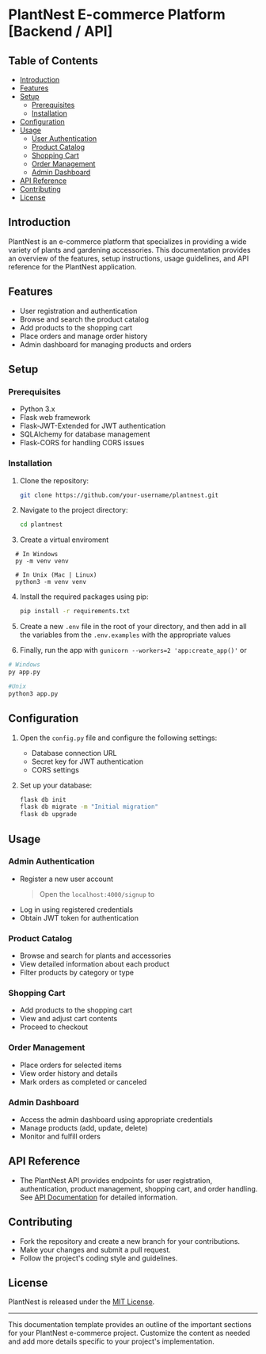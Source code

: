 # PlantNest E-commerce Platform [Backend / API]

## Table of Contents

- [Introduction](#introduction)
- [Features](#features)
- [Setup](#setup)
  - [Prerequisites](#prerequisites)
  - [Installation](#installation)
- [Configuration](#configuration)
- [Usage](#usage)
  - [User Authentication](#user-authentication)
  - [Product Catalog](#product-catalog)
  - [Shopping Cart](#shopping-cart)
  - [Order Management](#order-management)
  - [Admin Dashboard](#admin-dashboard)
- [API Reference](#api-reference)
- [Contributing](#contributing)
- [License](#license)

## Introduction

PlantNest is an e-commerce platform that specializes in providing a wide variety of plants and gardening accessories. This documentation provides an overview of the features, setup instructions, usage guidelines, and API reference for the PlantNest application.

## Features

- User registration and authentication
- Browse and search the product catalog
- Add products to the shopping cart
- Place orders and manage order history
- Admin dashboard for managing products and orders

## Setup

### Prerequisites

- Python 3.x
- Flask web framework
- Flask-JWT-Extended for JWT authentication
- SQLAlchemy for database management
- Flask-CORS for handling CORS issues

### Installation

1. Clone the repository:

   ```bash
   git clone https://github.com/your-username/plantnest.git
   ```

2. Navigate to the project directory:

   ```bash
   cd plantnest
   ```

3. Create a virtual enviroment

  ```shell
    # In Windows 
    py -m venv venv

    # In Unix (Mac | Linux)
    python3 -m venv venv
  ```

4. Install the required packages using pip:

   ```bash
   pip install -r requirements.txt
   ```

5. Create a new `.env` file in the root of your directory, and then add in all the variables from the `.env.examples` with the appropriate values

6. Finally, run the app with `gunicorn --workers=2 'app:create_app()'` or 

  ```bash
  # Windows
  py app.py

  #Unix
  python3 app.py
  ```

## Configuration

1. Open the `config.py` file and configure the following settings:

   - Database connection URL
   - Secret key for JWT authentication
   - CORS settings

2. Set up your database:

   ```bash
   flask db init
   flask db migrate -m "Initial migration"
   flask db upgrade
   ```

## Usage

### Admin Authentication

- Register a new user account
  > Open the `localhost:4000/signup` to 
- Log in using registered credentials
- Obtain JWT token for authentication

### Product Catalog

- Browse and search for plants and accessories
- View detailed information about each product
- Filter products by category or type

### Shopping Cart

- Add products to the shopping cart
- View and adjust cart contents
- Proceed to checkout

### Order Management

- Place orders for selected items
- View order history and details
- Mark orders as completed or canceled

### Admin Dashboard

- Access the admin dashboard using appropriate credentials
- Manage products (add, update, delete)
- Monitor and fulfill orders

## API Reference

- The PlantNest API provides endpoints for user registration, authentication, product management, shopping cart, and order handling. See [API Documentation](api-documentation.md) for detailed information.

## Contributing

- Fork the repository and create a new branch for your contributions.
- Make your changes and submit a pull request.
- Follow the project's coding style and guidelines.

## License

PlantNest is released under the [MIT License](LICENSE).

---

This documentation template provides an outline of the important sections for your PlantNest e-commerce project. Customize the content as needed and add more details specific to your project's implementation.